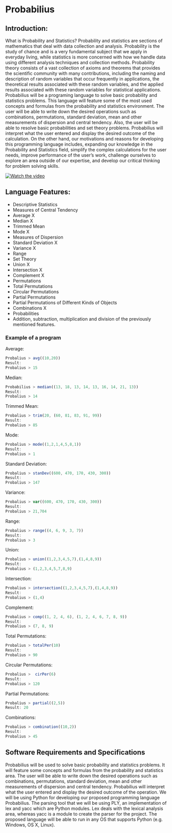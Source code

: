 # Probabilius

## Introduction:

What is Probability and Statistics? Probability and statistics  are sections of mathematics that deal with data collection and analysis. Probability is the study of chance and is a very fundamental subject that we apply in everyday living, while statistics is more concerned with how we handle data using different analysis techniques and collection methods. Probability theory consists of a vast collection of axioms and theorems that provides the scientific community with many contributions, including the naming and description of random variables that occur frequently in applications, the theoretical results associated with these random variables, and the applied results associated with these random variables for statistical applications. Probabilius will be a programing language to solve basic probability and statistics problems. This language will feature some of the most used concepts and formulas from the probability and statistics environment. The user will be able to write down the desired operations such as combinations, permutations, standard deviation, mean and other measurements of dispersion and central tendency. Also, the user will be able to resolve basic probabilities and set theory problems. Probabilius will interpret what the user entered  and display the desired outcome of the calculation. On the other hand, our motivations  and reasons for developing this programming language includes, expanding our knowledge in the Probability and Statistics field, simplify the complex calculations for the user needs, improve performance of the user’s work, challenge ourselves to explore an area outside of our expertise, and develop our critical thinking for problem solving skills. 

[![Watch the video](https://raw.github.com/GabLeRoux/WebMole/master/ressources/WebMole_Youtube_Video.png)](https://youtu.be/amQT-dShGx4)


## Language Features:

* Descriptive Statistics
* Measures of Central Tendency
* Average X
* Median X
* Trimmed Mean
* Mode X
* Measures of Dispersion
* Standard Deviation X
* Variance X
* Range
* Set Theory
* Union X
* Intersection X
* Complement X
* Permutations 
* Total Permutations
* Circular Permutations
* Partial Permutations
* Partial Permutations of Different Kinds of Objects
* Combinations X
* Probabilities 
* Addition, subtraction, multiplication and division of the previously mentioned features.

### Example of a program 
Average:
```javascript
Probalius > avg((10,20)) 
Result:
Probalius > 15
```
Median:
```javascript
Probabilius > median((13, 18, 13, 14, 13, 16, 14, 21, 13))
Result:
Probalius > 14
```
Trimmed Mean: 
```javascript
Probalius > trim(20, (60, 81, 83, 91, 99))
Result: 
Probalius > 85
```
Mode:
```javascript
Probalius > mode((1,2,1,4,5,8,1))
Result:
Probalius > 1
```
Standard Deviation:
```javascript
Probalius > stanDev((600, 470, 170, 430, 300))
Result: 
Probalius > 147
```
Variance:
```javascript
Probalius > var((600, 470, 170, 430, 300))
Result:
Probalius > 21,704
```
Range:
```javascript
Probalius > range((4, 6, 9, 3, 7))
Result:
Probalius > 3
```
Union:
```javascript
Probalius > union((1,2,3,4,5,7),(1,4,8,9))
Result:
Probalius > (1,2,3,4,5,7,8,9)
```
Intersection:
```javascript
Probalius > intersection((1,2,3,4,5,7),(1,4,8,9))
Result:
Probalius > (1,4)
```
Complement:
```javascript
Probalius > comp((1, 2, 4, 6), (1, 2, 4, 6, 7, 8, 9))
Result:
Probalius > (7, 8, 9)
```
Total Permutations:
```javascript
Probalius > totalPer(10)
Result:
Probalius > 90
```
Circular Permutations:
```javascript
Probalius >  cirPer(6)
Result:
Probalius > 120
```
Partial Permutations:
```javascript
Probalius > partial((2,5))
Result: 20
```
Combinations:
```javascript
Probalius > combination((10,2))
Result: 
Probalius > 45
```

## Software Requirements and Specifications
Probabilius will be used to solve basic probability and statistics problems. It will feature some concepts and formulas from the probability and statistics area. The user will be able to write down the desired operations such as combinations, permutations, standard deviation, mean and other measurements of dispersion and central tendency. Probabilius will interpret what the user entered  and display the desired outcome of the operation. We will be using Python for developing our proposed programming language Probabilius. The parsing tool that we will be using PLY, an implementation of lex and yacc which are Python modules. Lex deals with the lexical analysis area, whereas yacc is a module to create the parser for the project. The proposed language will be able to run in any OS that supports Python (e.g. Windows, OS X, Linux).

